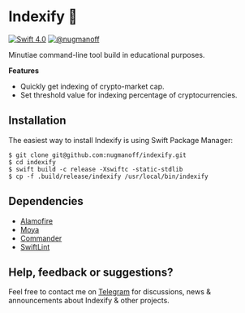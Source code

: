# Indexify 💸

[![Swift 4.0](https://img.shields.io/badge/swift-4.0-orange.svg)](#)
[![@nugmanoff](https://img.shields.io/badge/contact-%40nugmanoff-brightgreen.svg)](https://t.me/nugmanoff)

Minutiae command-line tool build in educational purposes.

**Features**

- Quickly get indexing of crypto-market cap.
- Set threshold value for indexing percentage of cryptocurrencies.

## Installation

The easiest way to install Indexify is using Swift Package Manager:

```
$ git clone git@github.com:nugmanoff/indexify.git
$ cd indexify
$ swift build -c release -Xswiftc -static-stdlib
$ cp -f .build/release/indexify /usr/local/bin/indexify
```

## Dependencies

- [Alamofire](https://github.com/Alamofire/Alamofire)   
- [Moya](https://github.com/Moya/Moya)   
- [Commander](https://github.com/kylef/Commander)   
- [SwiftLint](https://github.com/realm/SwiftLint)

## Help, feedback or suggestions?

Feel free to contact me on [Telegram](https://t.me/nugmanoff) for discussions, news & announcements about Indexify & other projects.
